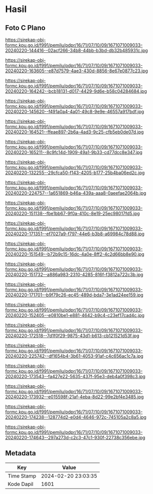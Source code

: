 # Hasil

## Foto C Plano

https://sirekap-obj-formc.kpu.go.id/f991/pemilu/pdpr/16/71/07/10/09/1671071009033-20240220-144416--02acf266-34b8-44bb-b3bd-db32b485931c.jpg

https://sirekap-obj-formc.kpu.go.id/f991/pemilu/pdpr/16/71/07/10/09/1671071009033-20240220-163605--e87d7579-4ae3-430d-8856-8e67e0877c23.jpg

https://sirekap-obj-formc.kpu.go.id/f991/pemilu/pdpr/16/71/07/10/09/1671071009033-20240220-164242--bcb18131-d017-4429-9d6e-b58c04284684.jpg

https://sirekap-obj-formc.kpu.go.id/f991/pemilu/pdpr/16/71/07/10/09/1671071009033-20240220-145620--f491a0a4-4a01-49c8-9e9e-46557a917bdf.jpg

https://sirekap-obj-formc.kpu.go.id/f991/pemilu/pdpr/16/71/07/10/09/1671071009033-20240220-164521--ffeae897-2b6a-4ad3-9c25-cfb5eb0de07d.jpg

https://sirekap-obj-formc.kpu.go.id/f991/pemilu/pdpr/16/71/07/10/09/1671071009033-20240220-165211--8c9fc14d-1909-49a1-9b33-cd77dcc8e347.jpg

https://sirekap-obj-formc.kpu.go.id/f991/pemilu/pdpr/16/71/07/10/09/1671071009033-20240220-132255--29cfca50-f143-4205-b177-25b4ba06ed2c.jpg

https://sirekap-obj-formc.kpu.go.id/f991/pemilu/pdpr/16/71/07/10/09/1671071009033-20240220-224757--1a651869-b46a-439a-aaa8-0aeefae2064b.jpg

https://sirekap-obj-formc.kpu.go.id/f991/pemilu/pdpr/16/71/07/10/09/1671071009033-20240220-151138--fbe1bb67-9f0a-410c-8e19-25ec98017fd5.jpg

https://sirekap-obj-formc.kpu.go.id/f991/pemilu/pdpr/16/71/07/10/09/1671071009033-20240220-171351--ef7027a9-f797-44e6-b3b8-a69984c78d88.jpg

https://sirekap-obj-formc.kpu.go.id/f991/pemilu/pdpr/16/71/07/10/09/1671071009033-20240220-151549--b72b9c15-16dc-4a0e-8ff2-4c2d66bb8e90.jpg

https://sirekap-obj-formc.kpu.go.id/f991/pemilu/pdpr/16/71/07/10/09/1671071009033-20240220-151732--a886a983-2310-4285-816f-f3812a722c3b.jpg

https://sirekap-obj-formc.kpu.go.id/f991/pemilu/pdpr/16/71/07/10/09/1671071009033-20240220-171701--b9f79c26-ec45-489d-bda7-3e1ad24ee159.jpg

https://sirekap-obj-formc.kpu.go.id/f991/pemilu/pdpr/16/71/07/10/09/1671071009033-20240220-152405--e0810be1-e881-4642-b9c4-c23ef17cad4c.jpg

https://sirekap-obj-formc.kpu.go.id/f991/pemilu/pdpr/16/71/07/10/09/1671071009033-20240220-172518--7d1f0f29-9875-43d1-b613-cb121521d53f.jpg

https://sirekap-obj-formc.kpu.go.id/f991/pemilu/pdpr/16/71/07/10/09/1671071009033-20240220-225742--df1654b4-3b61-4053-91af-c4c656ac1c7a.jpg

https://sirekap-obj-formc.kpu.go.id/f991/pemilu/pdpr/16/71/07/10/09/1671071009033-20240220-173543--fa427e22-5635-437f-95e3-deb4a0f398c3.jpg

https://sirekap-obj-formc.kpu.go.id/f991/pemilu/pdpr/16/71/07/10/09/1671071009033-20240220-173932--e015598f-21af-4eba-8d22-99e2bf4e3485.jpg

https://sirekap-obj-formc.kpu.go.id/f991/pemilu/pdpr/16/71/07/10/09/1671071009033-20240220-174238--128774d2-e0d4-4646-972c-745105a2c8a5.jpg

https://sirekap-obj-formc.kpu.go.id/f991/pemilu/pdpr/16/71/07/10/09/1671071009033-20240220-174643--297a273d-c2c3-47c1-930f-22738c356ebe.jpg


## Metadata

| Key        | Value               |
| ---------- | ------------------- |
| Time Stamp | 2024-02-20 23:03:35 |
| Kode Dapil | 1601                |



